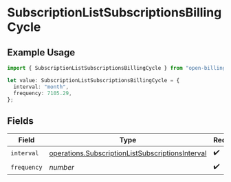 # SubscriptionListSubscriptionsBillingCycle

## Example Usage

```typescript
import { SubscriptionListSubscriptionsBillingCycle } from "open-billing/models/operations";

let value: SubscriptionListSubscriptionsBillingCycle = {
  interval: "month",
  frequency: 7105.29,
};
```

## Fields

| Field                                                                                                                | Type                                                                                                                 | Required                                                                                                             | Description                                                                                                          |
| -------------------------------------------------------------------------------------------------------------------- | -------------------------------------------------------------------------------------------------------------------- | -------------------------------------------------------------------------------------------------------------------- | -------------------------------------------------------------------------------------------------------------------- |
| `interval`                                                                                                           | [operations.SubscriptionListSubscriptionsInterval](../../models/operations/subscriptionlistsubscriptionsinterval.md) | :heavy_check_mark:                                                                                                   | N/A                                                                                                                  |
| `frequency`                                                                                                          | *number*                                                                                                             | :heavy_check_mark:                                                                                                   | N/A                                                                                                                  |